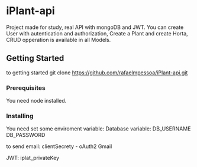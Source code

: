 # iPlant-api
Project made for study, real API with mongoDB and JWT. You can create User with autentication and authorization, Create a Plant and create Horta, CRUD opperation is available in all Models.

## Getting Started

to getting started git clone https://github.com/rafaelmpessoa/iPlant-api.git

### Prerequisites

You need node installed.

### Installing

You need set some enviroment variable:
Database variable:
DB_USERNAME
DB_PASSWORD

to send email:
clientSecrety - oAuth2 Gmail

JWT:
iplat_privateKey


